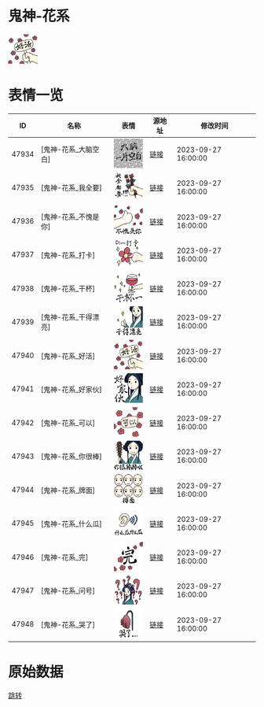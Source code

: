 # 鬼神-花系

<img src="./cover.png" height="60" alt="cover" />

# 表情一览

|ID|名称|表情|源地址|修改时间|
|----|----|----|----|----|
|47934|[鬼神-花系_大脑空白]|<img src="./pic/047934_%5B鬼神-花系_大脑空白%5D.png" height="60" alt="大脑空白"/>|[链接](https://i0.hdslb.com/bfs/garb/dd83aeccd380048b5603c590393b47b1c376d37d.png)|2023-09-27 16:00:00|
|47935|[鬼神-花系_我全要]|<img src="./pic/047935_%5B鬼神-花系_我全要%5D.png" height="60" alt="我全要"/>|[链接](https://i0.hdslb.com/bfs/garb/b762d546d1f183afb416f0d1a253e44fb7975c18.png)|2023-09-27 16:00:00|
|47936|[鬼神-花系_不愧是你]|<img src="./pic/047936_%5B鬼神-花系_不愧是你%5D.png" height="60" alt="不愧是你"/>|[链接](https://i0.hdslb.com/bfs/garb/bfa8a67d308f4851ad1563abda227fce4ca92c55.png)|2023-09-27 16:00:00|
|47937|[鬼神-花系_打卡]|<img src="./pic/047937_%5B鬼神-花系_打卡%5D.png" height="60" alt="打卡"/>|[链接](https://i0.hdslb.com/bfs/garb/0a8cb9ef969defbdb80d73ce774e9623708b8688.png)|2023-09-27 16:00:00|
|47938|[鬼神-花系_干杯]|<img src="./pic/047938_%5B鬼神-花系_干杯%5D.png" height="60" alt="干杯"/>|[链接](https://i0.hdslb.com/bfs/garb/308729d7b006c58ab215d2d555e0253dc4f258a6.png)|2023-09-27 16:00:00|
|47939|[鬼神-花系_干得漂亮]|<img src="./pic/047939_%5B鬼神-花系_干得漂亮%5D.png" height="60" alt="干得漂亮"/>|[链接](https://i0.hdslb.com/bfs/garb/d082a1b28a24b330cdae883b317bda6662e15a94.png)|2023-09-27 16:00:00|
|47940|[鬼神-花系_好活]|<img src="./pic/047940_%5B鬼神-花系_好活%5D.png" height="60" alt="好活"/>|[链接](https://i0.hdslb.com/bfs/garb/32f609fb617c6351e3a50953c25498020045d3c0.png)|2023-09-27 16:00:00|
|47941|[鬼神-花系_好家伙]|<img src="./pic/047941_%5B鬼神-花系_好家伙%5D.png" height="60" alt="好家伙"/>|[链接](https://i0.hdslb.com/bfs/garb/a9026b03c0fa0e6385ac48490d660ca7a1e912cf.png)|2023-09-27 16:00:00|
|47942|[鬼神-花系_可以]|<img src="./pic/047942_%5B鬼神-花系_可以%5D.png" height="60" alt="可以"/>|[链接](https://i0.hdslb.com/bfs/garb/e2e06da047185e2642e05d5765b8d1e109bee75c.png)|2023-09-27 16:00:00|
|47943|[鬼神-花系_你很棒]|<img src="./pic/047943_%5B鬼神-花系_你很棒%5D.png" height="60" alt="你很棒"/>|[链接](https://i0.hdslb.com/bfs/garb/9bc2ce7ece36f717314babea4b2000b855380322.png)|2023-09-27 16:00:00|
|47944|[鬼神-花系_牌面]|<img src="./pic/047944_%5B鬼神-花系_牌面%5D.png" height="60" alt="牌面"/>|[链接](https://i0.hdslb.com/bfs/garb/bce0895cf6371548837d65d2c7d18d49b183a7f0.png)|2023-09-27 16:00:00|
|47945|[鬼神-花系_什么瓜]|<img src="./pic/047945_%5B鬼神-花系_什么瓜%5D.png" height="60" alt="什么瓜"/>|[链接](https://i0.hdslb.com/bfs/garb/86808df6007f32ed1631f55ebdbc7d940f580a79.png)|2023-09-27 16:00:00|
|47946|[鬼神-花系_完]|<img src="./pic/047946_%5B鬼神-花系_完%5D.png" height="60" alt="完"/>|[链接](https://i0.hdslb.com/bfs/garb/ec9a3b3b96581f605a488bd0ed12c1a2c89e6626.png)|2023-09-27 16:00:00|
|47947|[鬼神-花系_问号]|<img src="./pic/047947_%5B鬼神-花系_问号%5D.png" height="60" alt="问号"/>|[链接](https://i0.hdslb.com/bfs/garb/1847c10b855f8d3d5401d6d207d6b38e46452a60.png)|2023-09-27 16:00:00|
|47948|[鬼神-花系_哭了]|<img src="./pic/047948_%5B鬼神-花系_哭了%5D.png" height="60" alt="哭了"/>|[链接](https://i0.hdslb.com/bfs/garb/eafb14def80f00c793ec2a52ed30b3d3cff3a84e.png)|2023-09-27 16:00:00|

# 原始数据

[跳转](./raw.json)

